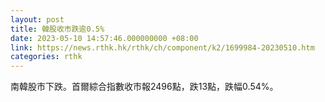 ```yaml
---
layout: post
title: 韓股收市跌逾0.5%
date: 2023-05-10 14:57:46.000000000 +08:00
link: https://news.rthk.hk/rthk/ch/component/k2/1699984-20230510.htm
categories: rthk
---
```


南韓股市下跌。首爾綜合指數收市報2496點，跌13點，跌幅0.54%。
